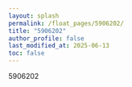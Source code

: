 ```yaml
---
layout: splash
permalink: /float_pages/5906202/
title: "5906202"
author_profile: false
last_modified_at: 2025-06-13
toc: false
---
```

 
5906202
